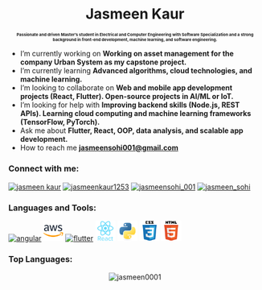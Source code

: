<h1 align="center">Jasmeen Kaur</h1>
<h3 align="center" style="font-size: 8px;">Passionate and driven Master’s student in Electrical and Computer Engineering with Software Specialization and a strong background in front-end development, machine learning, and software engineering.</h3>

-  I’m currently working on **Working on asset management for the company Urban System as my capstone project.**
-  I’m currently learning **Advanced algorithms, cloud technologies, and machine learning.**
-  I’m looking to collaborate on **Web and mobile app development projects (React, Flutter). Open-source projects in AI/ML or IoT.**
-  I’m looking for help with **Improving backend skills (Node.js, REST APIs). Learning cloud computing and machine learning frameworks (TensorFlow, PyTorch).**
-  Ask me about **Flutter, React, OOP, data analysis, and scalable app development.**
-  How to reach me **jasmeensohi001@gmail.com**

<h3 align="left">Connect with me:</h3>
<p align="left">
  <a href="https://linkedin.com/in/jasmeen-kaur" target="blank"><img align="center" src="https://raw.githubusercontent.com/rahuldkjain/github-profile-readme-generator/master/src/images/icons/Social/linked-in-alt.svg" alt="jasmeen kaur" height="30" width="40" /></a>
  <a href="https://kaggle.com/jasmeenkaur1253" target="blank"><img align="center" src="https://raw.githubusercontent.com/rahuldkjain/github-profile-readme-generator/master/src/images/icons/Social/kaggle.svg" alt="jasmeenkaur1253" height="30" width="40" /></a>
  <a href="https://instagram.com/jasmeensohi_001" target="blank"><img align="center" src="https://raw.githubusercontent.com/rahuldkjain/github-profile-readme-generator/master/src/images/icons/Social/instagram.svg" alt="jasmeensohi_001" height="30" width="40" /></a>
  <a href="https://discord.gg/jasmeen_sohi" target="blank"><img align="center" src="https://raw.githubusercontent.com/rahuldkjain/github-profile-readme-generator/master/src/images/icons/Social/discord.svg" alt="jasmeen_sohi" height="30" width="40" /></a>
</p>

<h3 align="left">Languages and Tools:</h3>
<p align="left">
  <a href="https://angular.io" target="_blank" rel="noreferrer"><img src="https://angular.io/assets/images/logos/angular/angular.svg" alt="angular" width="40" height="40"/></a>
  <a href="https://aws.amazon.com" target="_blank" rel="noreferrer"><img src="https://raw.githubusercontent.com/devicons/devicon/master/icons/amazonwebservices/amazonwebservices-original-wordmark.svg" alt="aws" width="40" height="40"/></a>
  <a href="https://flutter.dev" target="_blank" rel="noreferrer"><img src="https://www.vectorlogo.zone/logos/flutterio/flutterio-icon.svg" alt="flutter" width="40" height="40"/></a>
  <a href="https://reactjs.org/" target="_blank" rel="noreferrer"><img src="https://raw.githubusercontent.com/devicons/devicon/master/icons/react/react-original-wordmark.svg" alt="react" width="40" height="40"/></a>
  <a href="https://www.python.org" target="_blank" rel="noreferrer"><img src="https://raw.githubusercontent.com/devicons/devicon/master/icons/python/python-original.svg" alt="python" width="40" height="40"/></a>
  <a href="https://www.w3schools.com/css/" target="_blank" rel="noreferrer"><img src="https://raw.githubusercontent.com/devicons/devicon/master/icons/css3/css3-original-wordmark.svg" alt="css3" width="40" height="40"/></a>
  <a href="https://www.w3.org/html/" target="_blank" rel="noreferrer"><img src="https://raw.githubusercontent.com/devicons/devicon/master/icons/html5/html5-original-wordmark.svg" alt="html5" width="40" height="40"/></a>
</p>

<h3 align="left">Top Languages:</h3>
<p align="center">
  <img src="https://github-readme-stats.vercel.app/api/top-langs?username=jasmeen0001&show_icons=true&locale=en&layout=compact&title_color=ff6347&icon_color=ff6347&text_color=ffffff&bg_color=2d2d2d" alt="jasmeen0001" />
</p>
